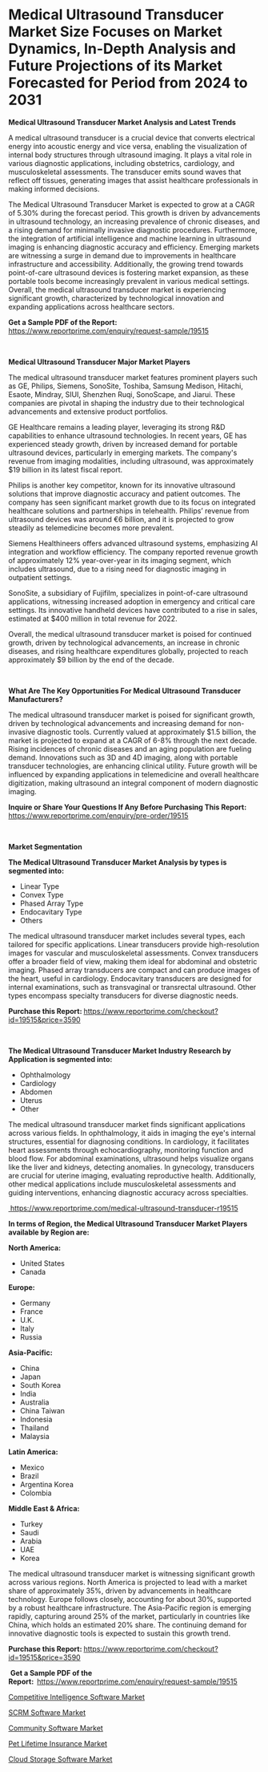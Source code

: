 <p><h1>Medical Ultrasound Transducer Market Size Focuses on Market Dynamics, In-Depth Analysis and Future Projections of its Market Forecasted for Period from 2024 to 2031</h1></p><p><strong>Medical Ultrasound Transducer Market Analysis and Latest Trends</strong></p>
<p><p>A medical ultrasound transducer is a crucial device that converts electrical energy into acoustic energy and vice versa, enabling the visualization of internal body structures through ultrasound imaging. It plays a vital role in various diagnostic applications, including obstetrics, cardiology, and musculoskeletal assessments. The transducer emits sound waves that reflect off tissues, generating images that assist healthcare professionals in making informed decisions.</p><p>The Medical Ultrasound Transducer Market is expected to grow at a CAGR of 5.30% during the forecast period. This growth is driven by advancements in ultrasound technology, an increasing prevalence of chronic diseases, and a rising demand for minimally invasive diagnostic procedures. Furthermore, the integration of artificial intelligence and machine learning in ultrasound imaging is enhancing diagnostic accuracy and efficiency. Emerging markets are witnessing a surge in demand due to improvements in healthcare infrastructure and accessibility. Additionally, the growing trend towards point-of-care ultrasound devices is fostering market expansion, as these portable tools become increasingly prevalent in various medical settings. Overall, the medical ultrasound transducer market is experiencing significant growth, characterized by technological innovation and expanding applications across healthcare sectors.</p></p>
<p><strong>Get a Sample PDF of the Report:&nbsp;</strong> <a href="https://www.reportprime.com/enquiry/request-sample/19515?utm_campaign=1845&utm_medium=2&utm_source=Github&utm_content=ia&utm_term=23112024&utm_id=medical-ultrasound-transducer">https://www.reportprime.com/enquiry/request-sample/19515</a></p>
<p>&nbsp;</p>
<p><strong>Medical Ultrasound Transducer Major Market Players</strong></p>
<p><p>The medical ultrasound transducer market features prominent players such as GE, Philips, Siemens, SonoSite, Toshiba, Samsung Medison, Hitachi, Esaote, Mindray, SIUI, Shenzhen Ruqi, SonoScape, and Jiarui. These companies are pivotal in shaping the industry due to their technological advancements and extensive product portfolios.</p><p>GE Healthcare remains a leading player, leveraging its strong R&D capabilities to enhance ultrasound technologies. In recent years, GE has experienced steady growth, driven by increased demand for portable ultrasound devices, particularly in emerging markets. The company's revenue from imaging modalities, including ultrasound, was approximately $19 billion in its latest fiscal report.</p><p>Philips is another key competitor, known for its innovative ultrasound solutions that improve diagnostic accuracy and patient outcomes. The company has seen significant market growth due to its focus on integrated healthcare solutions and partnerships in telehealth. Philips’ revenue from ultrasound devices was around €6 billion, and it is projected to grow steadily as telemedicine becomes more prevalent.</p><p>Siemens Healthineers offers advanced ultrasound systems, emphasizing AI integration and workflow efficiency. The company reported revenue growth of approximately 12% year-over-year in its imaging segment, which includes ultrasound, due to a rising need for diagnostic imaging in outpatient settings.</p><p>SonoSite, a subsidiary of Fujifilm, specializes in point-of-care ultrasound applications, witnessing increased adoption in emergency and critical care settings. Its innovative handheld devices have contributed to a rise in sales, estimated at $400 million in total revenue for 2022.</p><p>Overall, the medical ultrasound transducer market is poised for continued growth, driven by technological advancements, an increase in chronic diseases, and rising healthcare expenditures globally, projected to reach approximately $9 billion by the end of the decade.</p></p>
<p>&nbsp;</p>
<p><strong>What Are The Key Opportunities For Medical Ultrasound Transducer Manufacturers?</strong></p>
<p><p>The medical ultrasound transducer market is poised for significant growth, driven by technological advancements and increasing demand for non-invasive diagnostic tools. Currently valued at approximately $1.5 billion, the market is projected to expand at a CAGR of 6-8% through the next decade. Rising incidences of chronic diseases and an aging population are fueling demand. Innovations such as 3D and 4D imaging, along with portable transducer technologies, are enhancing clinical utility. Future growth will be influenced by expanding applications in telemedicine and overall healthcare digitization, making ultrasound an integral component of modern diagnostic imaging.</p></p>
<p><strong>Inquire or Share Your Questions If Any Before Purchasing This Report:</strong> <a href="https://www.reportprime.com/enquiry/pre-order/19515?utm_campaign=1845&utm_medium=2&utm_source=Github&utm_content=ia&utm_term=23112024&utm_id=medical-ultrasound-transducer">https://www.reportprime.com/enquiry/pre-order/19515</a></p>
<p>&nbsp;</p>
<p><strong>Market Segmentation</strong></p>
<p><strong>The Medical Ultrasound Transducer Market Analysis by types is segmented into:</strong></p>
<p><ul><li>Linear Type</li><li>Convex Type</li><li>Phased Array Type</li><li>Endocavitary Type</li><li>Others</li></ul></p>
<p><p>The medical ultrasound transducer market includes several types, each tailored for specific applications. Linear transducers provide high-resolution images for vascular and musculoskeletal assessments. Convex transducers offer a broader field of view, making them ideal for abdominal and obstetric imaging. Phased array transducers are compact and can produce images of the heart, useful in cardiology. Endocavitary transducers are designed for internal examinations, such as transvaginal or transrectal ultrasound. Other types encompass specialty transducers for diverse diagnostic needs.</p></p>
<p><strong>Purchase this Report:&nbsp;</strong><a href="https://www.reportprime.com/checkout?id=19515&price=3590&utm_campaign=1845&utm_medium=2&utm_source=Github&utm_content=ia&utm_term=23112024&utm_id=medical-ultrasound-transducer">https://www.reportprime.com/checkout?id=19515&price=3590</a></p>
<p>&nbsp;</p>
<p><strong>The Medical Ultrasound Transducer Market Industry Research by Application is segmented into:</strong></p>
<p><ul><li>Ophthalmology</li><li>Cardiology</li><li>Abdomen</li><li>Uterus</li><li>Other</li></ul></p>
<p><p>The medical ultrasound transducer market finds significant applications across various fields. In ophthalmology, it aids in imaging the eye's internal structures, essential for diagnosing conditions. In cardiology, it facilitates heart assessments through echocardiography, monitoring function and blood flow. For abdominal examinations, ultrasound helps visualize organs like the liver and kidneys, detecting anomalies. In gynecology, transducers are crucial for uterine imaging, evaluating reproductive health. Additionally, other medical applications include musculoskeletal assessments and guiding interventions, enhancing diagnostic accuracy across specialties.</p></p>
<p><a href="https://www.reportprime.com/medical-ultrasound-transducer-r19515?utm_campaign=1845&utm_medium=2&utm_source=Github&utm_content=ia&utm_term=23112024&utm_id=medical-ultrasound-transducer">&nbsp;https://www.reportprime.com/medical-ultrasound-transducer-r19515</a></p>
<p><strong>In terms of Region, the Medical Ultrasound Transducer Market Players available by Region are:</strong></p>
<p>
    <p> <strong> North America: </strong>
        <ul>
            <li>United States</li>
            <li>Canada</li>
        </ul>
        </p> 
    <p> <strong> Europe: </strong>
        <ul>
            <li>Germany</li>
            <li>France</li>
            <li>U.K.</li>
            <li>Italy</li>
            <li>Russia</li>
        </ul>
        </p> 
    <p> <strong> Asia-Pacific: </strong>
        <ul>
            <li>China</li>
            <li>Japan</li>
            <li>South Korea</li>
            <li>India</li>
            <li>Australia</li>
            <li>China Taiwan</li>
            <li>Indonesia</li>
            <li>Thailand</li>
            <li>Malaysia</li>
        </ul>
        </p> 
    <p> <strong> Latin America: </strong>
        <ul>
            <li>Mexico</li>
            <li>Brazil</li>
            <li>Argentina Korea</li>
            <li>Colombia</li>
        </ul>
        </p> 
    <p> <strong> Middle East & Africa: </strong>
        <ul>
            <li>Turkey</li>
            <li>Saudi</li>
            <li>Arabia</li>
            <li>UAE</li>
            <li>Korea</li>
        </ul>
    </p>
    </p>
<p><p>The medical ultrasound transducer market is witnessing significant growth across various regions. North America is projected to lead with a market share of approximately 35%, driven by advancements in healthcare technology. Europe follows closely, accounting for about 30%, supported by a robust healthcare infrastructure. The Asia-Pacific region is emerging rapidly, capturing around 25% of the market, particularly in countries like China, which holds an estimated 20% share. The continuing demand for innovative diagnostic tools is expected to sustain this growth trend.</p></p>
<p><strong>Purchase this Report: </strong><a href="https://www.reportprime.com/checkout?id=19515&price=3590&utm_campaign=1845&utm_medium=2&utm_source=Github&utm_content=ia&utm_term=23112024&utm_id=medical-ultrasound-transducer">https://www.reportprime.com/checkout?id=19515&price=3590</a></p>
<p>&nbsp;<strong>Get a Sample PDF of the Report:&nbsp;&nbsp;</strong><a href="https://www.reportprime.com/enquiry/request-sample/19515?utm_campaign=1845&utm_medium=2&utm_source=Github&utm_content=ia&utm_term=23112024&utm_id=medical-ultrasound-transducer">https://www.reportprime.com/enquiry/request-sample/19515</a></p>
<p><strong></strong></p>
<p><p><a href="https://www.linkedin.com/pulse/competitive-intelligence-software-market-growth-forecast-1tgtf?utm_campaign=1845&utm_medium=2&utm_source=Github&utm_content=ia&utm_term=23112024&utm_id=medical-ultrasound-transducer">Competitive Intelligence Software Market</a></p><p><a href="https://issuu.com/reportprime-2/docs/scrm-software-market-size-2030.pptx_1aeccd784d4d4b?utm_campaign=1845&utm_medium=2&utm_source=Github&utm_content=ia&utm_term=23112024&utm_id=medical-ultrasound-transducer">SCRM Software Market</a></p><p><a href="https://www.linkedin.com/pulse/community-software-industry-report-revenue-forecast-market-growth-9cyyf?utm_campaign=1845&utm_medium=2&utm_source=Github&utm_content=ia&utm_term=23112024&utm_id=medical-ultrasound-transducer">Community Software Market</a></p><p><a href="https://issuu.com/reportprime-2/docs/pet-lifetime-insurance-market-size-_7c2cd3f11f0353?utm_campaign=1845&utm_medium=2&utm_source=Github&utm_content=ia&utm_term=23112024&utm_id=medical-ultrasound-transducer">Pet Lifetime Insurance Market</a></p><p><a href="https://www.linkedin.com/pulse/comprehensive-examination-cloud-storage-software-market-rw0rf?utm_campaign=1845&utm_medium=2&utm_source=Github&utm_content=ia&utm_term=23112024&utm_id=medical-ultrasound-transducer">Cloud Storage Software Market</a></p></p>